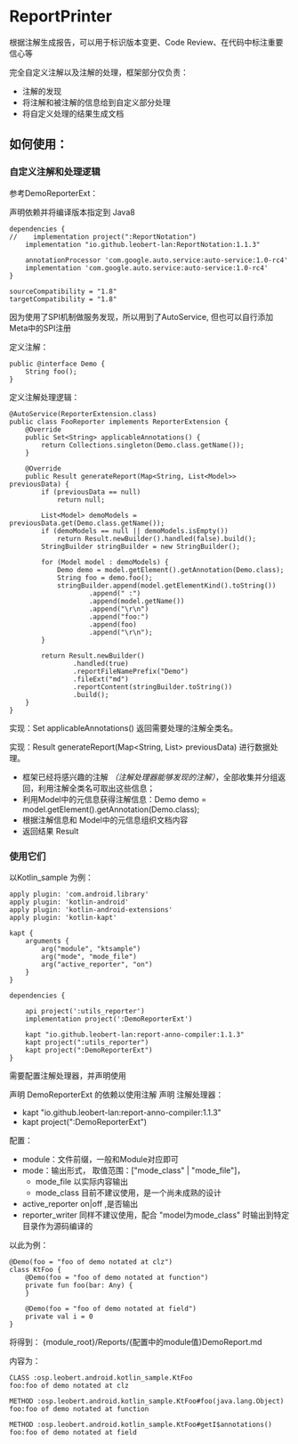 # ReportPrinter

根据注解生成报告，可以用于标识版本变更、Code Review、在代码中标注重要信心等

完全自定义注解以及注解的处理，框架部分仅负责：

* 注解的发现
* 将注解和被注解的信息给到自定义部分处理
* 将自定义处理的结果生成文档

## 如何使用：


### 自定义注解和处理逻辑

参考DemoReporterExt：

声明依赖并将编译版本指定到 Java8

```
dependencies {
//    implementation project(":ReportNotation")
    implementation "io.github.leobert-lan:ReportNotation:1.1.3"

    annotationProcessor 'com.google.auto.service:auto-service:1.0-rc4'
    implementation 'com.google.auto.service:auto-service:1.0-rc4'
}

sourceCompatibility = "1.8"
targetCompatibility = "1.8"
```

因为使用了SPI机制做服务发现，所以用到了AutoService, 但也可以自行添加 Meta中的SPI注册

定义注解：

```
public @interface Demo {
    String foo();
}
```

定义注解处理逻辑：

```
@AutoService(ReporterExtension.class)
public class FooReporter implements ReporterExtension {
    @Override
    public Set<String> applicableAnnotations() {
        return Collections.singleton(Demo.class.getName());
    }

    @Override
    public Result generateReport(Map<String, List<Model>> previousData) {
        if (previousData == null)
            return null;

        List<Model> demoModels = previousData.get(Demo.class.getName());
        if (demoModels == null || demoModels.isEmpty())
            return Result.newBuilder().handled(false).build();
        StringBuilder stringBuilder = new StringBuilder();

        for (Model model : demoModels) {
            Demo demo = model.getElement().getAnnotation(Demo.class);
            String foo = demo.foo();
            stringBuilder.append(model.getElementKind().toString())
                    .append(" :")
                    .append(model.getName())
                    .append("\r\n")
                    .append("foo:")
                    .append(foo)
                    .append("\r\n");
        }

        return Result.newBuilder()
                .handled(true)
                .reportFileNamePrefix("Demo")
                .fileExt("md")
                .reportContent(stringBuilder.toString())
                .build();
    }
}
```

实现：Set<String> applicableAnnotations() 返回需要处理的注解全类名。

实现：Result generateReport(Map<String, List<Model>> previousData) 进行数据处理。

* 框架已经将感兴趣的注解 *（注解处理器能够发现的注解）*，全部收集并分组返回，利用注解全类名可取出这些信息；
* 利用Model中的元信息获得注解信息：Demo demo = model.getElement().getAnnotation(Demo.class);
* 根据注解信息和 Model中的元信息组织文档内容
* 返回结果 Result

### 使用它们

以Kotlin_sample 为例：

```
apply plugin: 'com.android.library'
apply plugin: 'kotlin-android'
apply plugin: 'kotlin-android-extensions'
apply plugin: 'kotlin-kapt'

kapt {
    arguments {
        arg("module", "ktsample")
        arg("mode", "mode_file")
        arg("active_reporter", "on")
    }
}

dependencies {

    api project(':utils_reporter')
    implementation project(':DemoReporterExt')

    kapt "io.github.leobert-lan:report-anno-compiler:1.1.3"
    kapt project(":utils_reporter")
    kapt project(":DemoReporterExt")
}
```

需要配置注解处理器，并声明使用

声明 DemoReporterExt 的依赖以使用注解
声明 注解处理器：

* kapt "io.github.leobert-lan:report-anno-compiler:1.1.3"
* kapt project(":DemoReporterExt")

配置：

* module：文件前缀，一般和Module对应即可
* mode：输出形式， 取值范围：["mode_class" | "mode_file"]，
    * mode_file 以实际内容输出
    * mode_class 目前不建议使用，是一个尚未成熟的设计
* active_reporter on|off ,是否输出
* reporter_writer 同样不建议使用，配合 "model为mode_class" 时输出到特定目录作为源码编译的

以此为例：

```
@Demo(foo = "foo of demo notated at clz")
class KtFoo {
    @Demo(foo = "foo of demo notated at function")
    private fun foo(bar: Any) {
    }

    @Demo(foo = "foo of demo notated at field")
    private val i = 0
}
```    

将得到： {module_root}/Reports/{配置中的module值}DemoReport.md

内容为：

```
CLASS :osp.leobert.android.kotlin_sample.KtFoo
foo:foo of demo notated at clz

METHOD :osp.leobert.android.kotlin_sample.KtFoo#foo(java.lang.Object)
foo:foo of demo notated at function

METHOD :osp.leobert.android.kotlin_sample.KtFoo#getI$annotations()
foo:foo of demo notated at field
```

